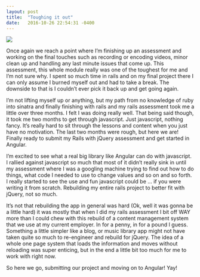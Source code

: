 ```yaml
---
layout: post
title:  "Toughing it out"
date:   2016-10-26 22:54:31 -0400
---
```


![](http://imgur.com/80DeagI.jpg)


Once again we reach a point where I’m finishing up an assessment and working on the final touches such as recording or encoding videos, minor clean up and handling any last minute issues that come up. This assessment, this whole module really was one of the toughest for me and I’m not sure why. I spent so much time in rails and on my final project there I can only assume I burned myself out and had to take a break. The downside to that is I couldn’t ever pick it back up and get going again.

I’m not lifting myself up or anything, but my path from no knowledge of ruby into sinatra and finally finishing with rails and my rails assessment took me a little over three months. I felt I was doing really well. That being said though, it took me two months to get through javascript. Just javascript, nothing fancy. It’s really hard to sit through the lessons and content when you just have no motivation. The last two months were rough, but here we are! Finally ready to submit my Rails with jQuery assessment and get started in Angular.

I’m excited to see what a real big library like Angular can do with javascript. I rallied against javascript so much that most of it didn’t really sink in until my assessment where I was a googling machine trying to find out how to do things, what code I needed to use to change values and so on and so forth. I really started to see the use and fun javascript could be … if you were writing it from scratch. Rebuilding my entire rails project to better fit with jQuery, not so much.

It’s not that rebuilding the app in general was hard (Ok, well it was gonna be a little hard) it was mostly that when I did my rails assessment I bit off WAY more than I could chew with this rebuild of a content management system that we use at my current employer. In for a penny, in for a pound I guess. Something a little simpler like a blog, or music library app might not have taken quite so much to re-engineer and rebuild for jQuery. The idea of a whole one page system that loads the information and moves without reloading was super enticing, but in the end a little bit too much for me to work with right now.

So here we go, submitting our project and moving on to Angular!  Yay!
